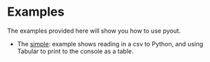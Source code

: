 # Examples

The examples provided here will show you how to use pyout.

 - The [simple](simple): example shows reading in a csv to Python, and using Tabular to print to the console as a table.
